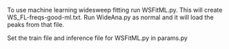 To use machine learning widesweep fitting run WSFitML.py. This will create WS_FL<x>-freqs-good-ml.txt. Run WideAna.py as normal and it will load the peaks from that file.

Set the train file and inference file for WSFitML.py in params.py
